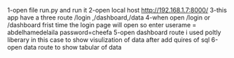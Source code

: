 1-open file run.py and run it 
2-open local host http://192.168.1.7:8000/ 
3-this app have a three route /login ,/dashboard,/data
4-when open /login or /dashboard frist time the login page will open so 
enter userame = abdelhamedelaila
password=cheefa
5-open dashboard route i used poltly liberary in this case  to show visulization of data after add quires of sql 
6-open data route to show tabular of data  
